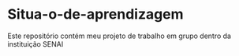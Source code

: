 # Situa-o-de-aprendizagem
Este repositório contém meu projeto de trabalho em grupo dentro da instituição SENAI
